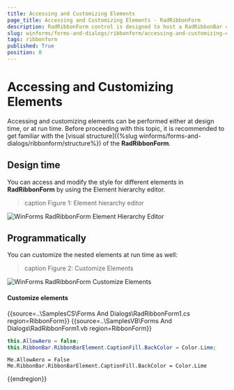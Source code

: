 ```yaml
---
title: Accessing and Customizing Elements
page_title: Accessing and Customizing Elements - RadRibbonForm
description: RadRibbonForm control is designed to host a RadRibbonBar control and mimic the Microsoft Office 2007 UI form style.
slug: winforms/forms-and-dialogs/ribbonform/accessing-and-customizing-elements
tags: ribbonform
published: True
position: 0 
---
```


# Accessing and Customizing Elements
 
Accessing and customizing elements can be performed either at design time, or at run time. Before proceeding with this topic, it is recommended to get familiar with the [visual structure]({%slug winforms/forms-and-dialogs/ribbonform/structure%}) of the __RadRibbonForm__.
      

## Design time

You can access and modify the style for different elements in __RadRibbonForm__ by using the Element hierarchy editor.
>caption Figure 1: Element hierarchy editor

![WinForms RadRibbonForm Element Hierarchy Editor](images/forms-and-dialogs-ribbonform-accessing-and-customizing-elements001.png)

## Programmatically

You can customize the nested elements at run time as well:
>caption Figure 2: Customize Elements

![WinForms RadRibbonForm Customize Elements](images/forms-and-dialogs-ribbonform-accessing-and-customizing-elements002.png)

#### Customize elements 

{{source=..\SamplesCS\Forms And Dialogs\RadRibbonForm1.cs region=RibbonForm}} 
{{source=..\SamplesVB\Forms And Dialogs\RadRibbonForm1.vb region=RibbonForm}} 

````C#
this.AllowAero = false;
this.RibbonBar.RibbonBarElement.CaptionFill.BackColor = Color.Lime;

````
````VB.NET
Me.AllowAero = False
Me.RibbonBar.RibbonBarElement.CaptionFill.BackColor = Color.Lime

````

{{endregion}} 
